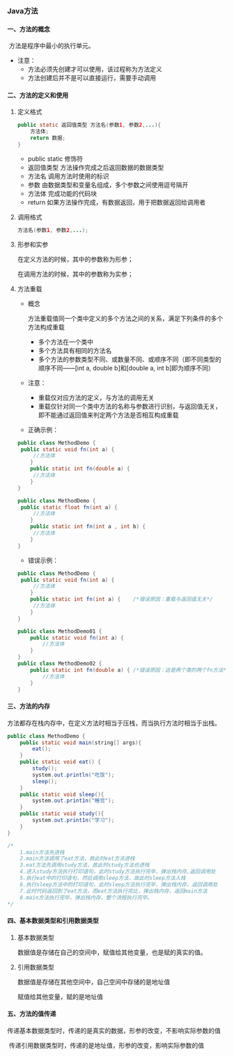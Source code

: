 ### Java方法

#### 一、方法的概念

​	方法是程序中最小的执行单元。

+ 注意：
  + 方法必须先创建才可以使用，该过程称为方法定义
  + 方法创建后并不是可以直接运行，需要手动调用

#### 二、方法的定义和使用

1. 定义格式

   ```java
   public static 返回值类型 方法名(参数1, 参数2,...){
       方法体;
       return 数据;
   }
   ```

   + public static		修饰符
   + 返回值类型          方法操作完成之后返回数据的数据类型
   + 方法名                  调用方法时使用的标识
   + 参数                      由数据类型和变量名组成，多个参数之间使用逗号隔开
   + 方法体                  完成功能的代码块
   + return                  如果方法操作完成，有数据返回，用于把数据返回给调用者

2. 调用格式

   ```java
   方法名(参数1, 参数2,...);
   ```

3. 形参和实参

   在定义方法的时候，其中的参数称为形参；

   在调用方法的时候，其中的参数称为实参；

4. 方法重载

   + 概念

     方法重载值同一个类中定义的多个方法之间的关系，满足下列条件的多个方法构成重载

     + 多个方法在一个类中
     + 多个方法具有相同的方法名
     + 多个方法的参数类型不同、或数量不同、或顺序不同（即不同类型的顺序不同——[int a, double b]和[double a, int b]即为顺序不同）

   + 注意：

     + 重载仅对应方法的定义，与方法的调用无关
     + 重载仅针对同一个类中方法的名称与参数进行识别，与返回值无关，即不能通过返回值来判定两个方法是否相互构成重载

   + 正确示例：

   ```java
   public class MethodDemo {
   	public static void fn(int a) {
       	//方法体
       }
       public static int fn(double a) {
       	//方法体
       }
   }
   
   public class MethodDemo {
   	public static float fn(int a) {
       	//方法体
       }
       public static int fn(int a , int b) {
       	//方法体
       }
   }
   ```

   + 错误示例：

   ```java
   public class MethodDemo {
   	public static void fn(int a) {
       	//方法体
       }
       public static int fn(int a) { 	/*错误原因：重载与返回值无关*/
       	//方法体
       }
   }
   
   public class MethodDemo01 {
       public static void fn(int a) {
           //方法体
       }
   } 
   public class MethodDemo02 {
       public static int fn(double a) { /*错误原因：这是两个类的两个fn方法*/
           //方法体
       }
   }
   ```

#### 三、方法的内存

​	方法都存在栈内存中，在定义方法时相当于压栈，而当执行方法时相当于出栈。

```java
public class MethodDemo {
    public static void main(string[] args){
        eat();
    }
    public static void eat() {
        study();
        system.out.println("吃饭");
        sleep();
    }
    public static void sleep(){
        system.out.print1n("睡觉");
    }
    public static void study(){
        system.out.print1n("学习");
    }     
}

/*
	1.main方法先进栈
	2.main方法调用了eat方法，故此时eat方法进栈
	3.eat方法先调用study方法，故此时study方法也进栈
	4.进入study方法执行打印语句，此时study方法执行完毕，弹出栈内存,返回调用处
	5.执行eat中的打印语句，然后调用sleep方法，故此时sleep方法入栈
	6.执行sleep方法中的打印语句，此时sleep方法执行完毕，弹出栈内存，返回调用处
	7.此时代码返回到了eat方法，而eat方法执行完比，弹出栈内存，返回main方法
	8.main方法执行完毕，弹出栈内存，整个流程执行完毕。
*/
```

#### 四、基本数据类型和引用数据类型

1. 基本数据类型

   数据值是存储在自己的空间中，赋值给其他变量，也是赋的真实的值。

2. 引用数据类型

   数据值是存储在其他空间中，自己空间中存储的是地址值

   赋值给其他变量，赋的是地址值

#### 五、方法的值传递

​	传递基本数据类型时，传递的是真实的数据，形参的改变，不影响实际参数的值

​	传递引用数据类型时，传递的是地址值，形参的改变，影响实际参数的值